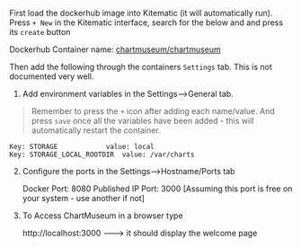 First load the dockerhub image into Kitematic (it will automatically run). Press `+ New` in the Kitematic interface, search for the below and and press its `create` button

Dockerhub Container name: [chartmuseum/chartmuseum](https://hub.docker.com/r/chartmuseum/chartmuseum)

Then add the following through the containers `Settings` tab. This is not documented very well.

1. Add environment variables in the Settings-->General tab.

> Remember to press the `+` icon after adding each name/value. And press `save` once all the variables have been added - this will automatically restart the container.

	Key: STORAGE			value: local
	Key: STORAGE_LOCAL_ROOTDIR	value: /var/charts

2. Configure the ports in the Settings-->Hostname/Ports tab
	
	Docker Port: 8080
	Published IP Port: 3000		[Assuming this port is free on your system - use another if not]
3. To Access ChartMuseum in a browser type

	http://localhost:3000
		---> it should display the welcome page
